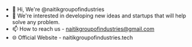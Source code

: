 - 👋 Hi, We're @naitikgroupofindustries
- 👀 We're interested in developing new ideas and startups that will help solve any problem.
- 📫 How to reach us - naitikgroupofindustries@gmail.com
- 🌐 Official Website - naitikgroupofindustries.tech

